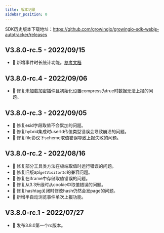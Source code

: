 ```yaml
---
title: 版本记录
sidebar_position: 0
---
```


SDK历史版本下载地址：<https://github.com/growingio/growingio-sdk-webjs-autotracker/releases>

## V3.8.0-rc.5 - 2022/09/15

* 🎉 新增事件时长统计功能。[参考文档](/docs/webjs/3.8/commonlyApi#事件时长统计)

## V3.8.0-rc.4 - 2022/09/06

* 🐞 修复未加载加密插件且初始化设置compress为true时数据无法上报的问题。

## V3.8.0-rc.3 - 2022/09/05

* 🐞 修复esid字段取值不会累加的问题。
* 🐞 修复hybrid集成时userId传值类型错误会导致崩溃的问题。
* 🐞 修复file协议下scheme取值错误导致上报失败的问题。

## V3.8.0-rc.2 - 2022/08/16

* 🐞 修复部分工具类方法在极端取值时运行错误的问题。
* 🐞 修复旧版api`getVisitorId`的兼容问题。
* 🐞 修复在iframe中存储取值错误的问题。
* 🐞 修复从3.3升级时从cookie中取值错误的问题。
* 🐞 修复hashtag关闭时修改hash仍然会发page的问题。
* 🎉 新增半自动浏览事件单次上报功能。

## V3.8.0-rc.1 - 2022/07/27

* 🎉 发布3.8.0第一个rc版本。
